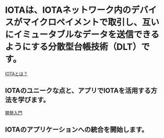 # IOTAは、IOTAネットワーク内のデバイスがマイクロペイメントで取引し、互いにイミュータブルなデータを送信できるようにする分散型台帳技術（DLT）です。

[IOTAとは？](/0.1/introduction/overview.md)
## IOTAのユニークな点と、アプリでIOTAを活用する方法を学びます。

[開発入門](/0.1/how-to-guides/get-started.md)
## IOTAのアプリケーションへの統合を開始します。

